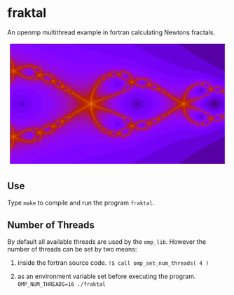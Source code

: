 # fraktal

An openmp multithread example in fortran calculating Newtons fractals.

![fraktal](fraktal.png)


## Use

Type `make` to compile and run the program `fraktal`.


## Number of Threads

By default all available threads are used by the `omp_lib`. However
the number of threads can be set by two means:

1) inside the fortran source code.
    `!$ call omp_set_num_threads( 4 )` 

2) as an environment variable set before executing the program.
    `OMP_NUM_THREADS=16 ./fraktal` 
